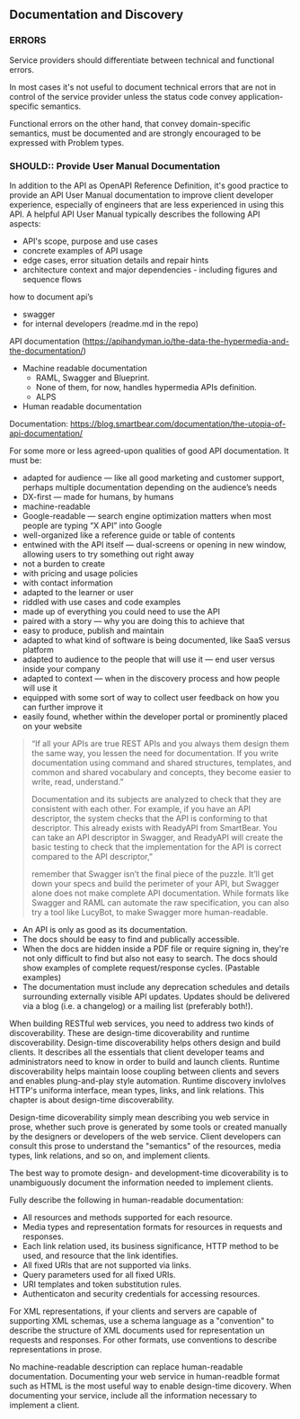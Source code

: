 ## Documentation and Discovery

### ERRORS

Service providers should differentiate between technical and functional errors.

In most cases it's not useful to document technical errors that are not in control of the service provider unless the status code convey application-specific semantics.

Functional errors on the other hand, that convey domain-specific semantics, must be documented and are strongly encouraged to be expressed with Problem types.

### SHOULD:: Provide User Manual Documentation

In addition to the API as OpenAPI Reference Definition, it's good practice to provide an API User Manual documentation to improve client developer experience, especially of engineers that are less experienced in using this API. A helpful API User Manual typically describes the following API aspects:

- API's scope, purpose and use cases
- concrete examples of API usage
- edge cases, error situation details and repair hints
- architecture context and major dependencies - including figures and sequence flows

how to document api’s

- swagger
- for internal developers (readme.md in the repo)

API documentation (https://apihandyman.io/the-data-the-hypermedia-and-the-documentation/)

- Machine readable documentation
    * RAML, Swagger and Blueprint.
    * None of them, for now, handles hypermedia APIs definition.
    * ALPS
- Human readable documentation

Documentation: https://blog.smartbear.com/documentation/the-utopia-of-api-documentation/

For some more or less agreed-upon qualities of good API documentation. It must be:

- adapted for audience — like all good marketing and customer support, perhaps multiple documentation depending on the audience’s needs
- DX-first — made for humans, by humans
- machine-readable
- Google-readable — search engine optimization matters when most people are typing “X API” into Google
- well-organized like a reference guide or table of contents
- entwined with the API itself — dual-screens or opening in new window, allowing users to try something out right away
- not a burden to create
- with pricing and usage policies
- with contact information
- adapted to the learner or user
- riddled with use cases and code examples
- made up of everything you could need to use the API
- paired with a story — why you are doing this to achieve that
- easy to produce, publish and maintain
- adapted to what kind of software is being documented, like SaaS versus platform
- adapted to audience to the people that will use it — end user versus inside your company
- adapted to context — when in the discovery process and how people will use it
- equipped with some sort of way to collect user feedback on how you can further improve it
- easily found, whether within the developer portal or prominently placed on your website

> “If all your APIs are true REST APIs and you always them design them the same way, you lessen the need for documentation. If you write documentation using command and shared structures, templates, and common and shared vocabulary and concepts, they become easier to write, read, understand.”
> 
> Documentation and its subjects are analyzed to check that they are consistent with each other. For example, if you have an API descriptor, the system checks that the API is conforming to that descriptor. This already exists with ReadyAPI from SmartBear. You can take an API descriptor in Swagger, and ReadyAPI will create the basic testing to check that the implementation for the API is correct compared to the API descriptor,”
> 
> remember that Swagger isn’t the final piece of the puzzle. It’ll get down your specs and build the perimeter of your API, but Swagger alone does not make complete API documentation. While formats like Swagger and RAML can automate the raw specification, you can also try a tool like LucyBot, to make Swagger more human-readable.

- An API is only as good as its documentation.
- The docs should be easy to find and publically accessible.
- When the docs are hidden inside a PDF file or require signing in, they're not only difficult to find but also not easy to search.
The docs should show examples of complete request/response cycles. (Pastable examples)
- The documentation must include any deprecation schedules and details surrounding externally visible API updates. Updates should be delivered via a blog (i.e. a changelog) or a mailing list (preferably both!).

When building RESTful web services, you need to address two kinds of discoverability. These are design-time dicoverability and runtime discoverability.
Design-time discoverability helps others design and build clients. It describes all the essentials that client developer teams and administrators need to know in order to build and launch clients.
Runtime discoverability helps maintain loose coupling between clients and severs and enables plung-and-play style automation. Runtime discovery invlolves HTTP's uniforma interface, mean types, links, and link relations. This chapter is about design-time discoverability.

Design-time dicoverability simply mean describing you web service in prose, whether such prove is generated by some tools or created manually by the designers or developers of the web service. Client developers can consult this prose to understand the "semantics" of the resources, media types, link relations, and so on, and implement clients.

The best way to promote design- and development-time dicoverability is to unambiguously document the information needed to implement clients.

Fully describe the following in human-readable documentation:

- All resources and methods supported for each resource.
- Media types and representation formats for resources in requests and responses.
- Each link relation used, its business significance, HTTP method to be used, and resource that the link identifies.
- All fixed URIs that are not supported via links.
- Query parameters used for all fixed URIs.
- URI templates and token substitution rules.
- Authenticaton and security credentials for accessing resources.

For XML representations, if your clients and servers are capable of supporting XML schemas, use a schema language as a "convention" to describe the structure of XML documents used for representation un requests and responses. For other formats, use conventions to describe representations in prose.

No machine-readable description can replace human-readable documentation. Documenting your web service in human-readble format such as HTML is the most useful way to enable design-time dicovery. When documenting your service, include all the information necessary to implement a client.




